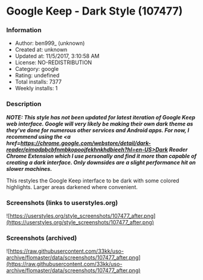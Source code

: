 # Google Keep - Dark Style (107477)

### Information
- Author: ben999_ (unknown)
- Created at: unknown
- Updated at: 11/5/2017, 3:10:58 AM
- License: NO-REDISTRIBUTION
- Category: google
- Rating: undefined
- Total installs: 7377
- Weekly installs: 1


### Description
***NOTE: This style has not been updated for latest iteration of Google Keep web interface. Google will very likely be making their own dark theme as they've done for numerous other services and Android apps. For now, I recommend using the <a href=https://chrome.google.com/webstore/detail/dark-reader/eimadpbcbfnmbkopoojfekhnkhdbieeh?hl=en-US>Dark Reader Chrome Extension</a> which I use personally and find it more than capable of creating a dark interface. Only downsides are a slight performance hit on slower machines.***

This restyles the Google Keep interface to be dark with some colored highlights. Larger areas darkened where convenient.


### Screenshots (links to userstyles.org)
![https://userstyles.org/style_screenshots/107477_after.png](https://userstyles.org/style_screenshots/107477_after.png)


### Screenshots (archived)
![https://raw.githubusercontent.com/33kk/uso-archive/flomaster/data/screenshots/107477_after.png](https://raw.githubusercontent.com/33kk/uso-archive/flomaster/data/screenshots/107477_after.png)
